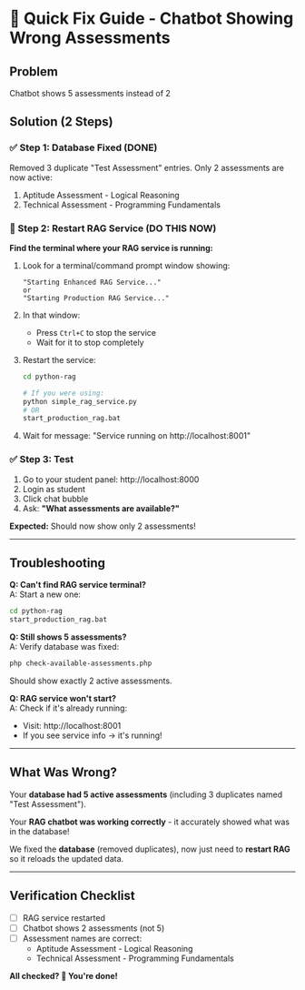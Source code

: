 # 🔧 Quick Fix Guide - Chatbot Showing Wrong Assessments

## Problem
Chatbot shows 5 assessments instead of 2

## Solution (2 Steps)

### ✅ Step 1: Database Fixed (DONE)
Removed 3 duplicate "Test Assessment" entries. Only 2 assessments are now active:
1. Aptitude Assessment - Logical Reasoning
2. Technical Assessment - Programming Fundamentals

### 🔄 Step 2: Restart RAG Service (DO THIS NOW)

**Find the terminal where your RAG service is running:**

1. Look for a terminal/command prompt window showing:
   ```
   "Starting Enhanced RAG Service..."
   or
   "Starting Production RAG Service..."
   ```

2. In that window:
   - Press `Ctrl+C` to stop the service
   - Wait for it to stop completely

3. Restart the service:
   ```bash
   cd python-rag
   
   # If you were using:
   python simple_rag_service.py
   # OR
   start_production_rag.bat
   ```

4. Wait for message: "Service running on http://localhost:8001"

### ✅ Step 3: Test

1. Go to your student panel: http://localhost:8000
2. Login as student
3. Click chat bubble
4. Ask: **"What assessments are available?"**

**Expected:** Should now show only 2 assessments!

---

## Troubleshooting

**Q: Can't find RAG service terminal?**  
A: Start a new one:
```bash
cd python-rag
start_production_rag.bat
```

**Q: Still shows 5 assessments?**  
A: Verify database was fixed:
```bash
php check-available-assessments.php
```
Should show exactly 2 active assessments.

**Q: RAG service won't start?**  
A: Check if it's already running:
- Visit: http://localhost:8001
- If you see service info → it's running!

---

## What Was Wrong?

Your **database had 5 active assessments** (including 3 duplicates named "Test Assessment").

Your **RAG chatbot was working correctly** - it accurately showed what was in the database!

We fixed the **database** (removed duplicates), now just need to **restart RAG** so it reloads the updated data.

---

## Verification Checklist

- [ ] RAG service restarted
- [ ] Chatbot shows 2 assessments (not 5)
- [ ] Assessment names are correct:
  - Aptitude Assessment - Logical Reasoning
  - Technical Assessment - Programming Fundamentals

**All checked? 🎉 You're done!**

